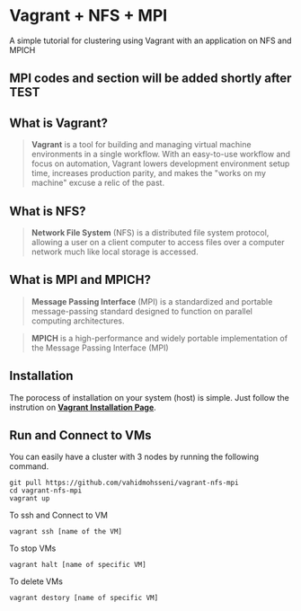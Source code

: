 # Vagrant + NFS + MPI
A simple tutorial for clustering using Vagrant with an application on NFS and MPICH


## MPI codes and section will be added shortly after TEST


## What is Vagrant?
> **Vagrant** is a tool for building and managing virtual machine environments in a single workflow. With an easy-to-use workflow and focus on automation, Vagrant lowers development environment setup time, increases production parity, and makes the "works on my machine" excuse a relic of the past.

## What is NFS?
> **Network File System** (NFS) is a distributed file system protocol, allowing a user on a client computer to access files over a computer network much like local storage is accessed.

## What is MPI and MPICH?
> **Message Passing Interface** (MPI) is a standardized and portable message-passing standard designed to function on parallel computing architectures. 

> **MPICH** is a high-performance and widely portable implementation of the Message Passing Interface (MPI)

## Installation 
The porocess of installation on your system (host) is simple.
Just follow the instrution on **[Vagrant Installation Page](https://www.vagrantup.com/downloads "Vagrant Installation Page")**.


## Run and Connect to VMs
You can easily have a cluster with 3 nodes by running the following command. 
```shell
git pull https://github.com/vahidmohsseni/vagrant-nfs-mpi
cd vagrant-nfs-mpi
vagrant up
```

To ssh and Connect to VM
```shell
vagrant ssh [name of the VM]
```

To stop VMs
```shell
vagrant halt [name of specific VM]
```

To delete VMs
```shell
vagrant destory [name of specific VM]
```



